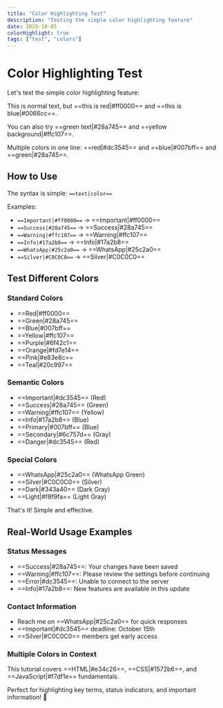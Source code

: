 ```yaml
---
title: "Color Highlighting Test"
description: "Testing the simple color highlighting feature"
date: 2025-10-05
colorHighlight: true
tags: ["test", "colors"]
---
```


# Color Highlighting Test

Let's test the simple color highlighting feature:

This is normal text, but ==this is red|#ff0000== and ==this is blue|#0066cc==.

You can also try ==green text|#28a745== and ==yellow background|#ffc107==.

Multiple colors in one line: ==red|#dc3545== and ==blue|#007bff== and ==green|#28a745==.

## How to Use

The syntax is simple: `==text|color==`

Examples:
- `==Important|#ff0000==` → ==Important|#ff0000==
- `==Success|#28a745==` → ==Success|#28a745==
- `==Warning|#ffc107==` → ==Warning|#ffc107==
- `==Info|#17a2b8==` → ==Info|#17a2b8==
- `==WhatsApp|#25c2a0==` → ==WhatsApp|#25c2a0==
- `==Silver|#C0C0C0==` → ==Silver|#C0C0C0==

## Test Different Colors

### Standard Colors
- ==Red|#ff0000==
- ==Green|#28a745==
- ==Blue|#007bff==
- ==Yellow|#ffc107==
- ==Purple|#6f42c1==
- ==Orange|#fd7e14==
- ==Pink|#e83e8c==
- ==Teal|#20c997==

### Semantic Colors
- ==Important|#dc3545== (Red)
- ==Success|#28a745== (Green)
- ==Warning|#ffc107== (Yellow)
- ==Info|#17a2b8== (Blue)
- ==Primary|#007bff== (Blue)
- ==Secondary|#6c757d== (Gray)
- ==Danger|#dc3545== (Red)

### Special Colors
- ==WhatsApp|#25c2a0== (WhatsApp Green)
- ==Silver|#C0C0C0== (Silver)
- ==Dark|#343a40== (Dark Gray)
- ==Light|#f8f9fa== (Light Gray)

That's it! Simple and effective.

## Real-World Usage Examples

### Status Messages
- ==Success|#28a745==: Your changes have been saved
- ==Warning|#ffc107==: Please review the settings before continuing
- ==Error|#dc3545==: Unable to connect to the server
- ==Info|#17a2b8==: New features are available in this update

### Contact Information
- Reach me on ==WhatsApp|#25c2a0== for quick responses
- ==Important|#dc3545== deadline: October 15th
- ==Silver|#C0C0C0== members get early access

### Multiple Colors in Context
This tutorial covers ==HTML|#e34c26==, ==CSS|#1572b6==, and ==JavaScript|#f7df1e== fundamentals.

Perfect for highlighting key terms, status indicators, and important information! 🎨